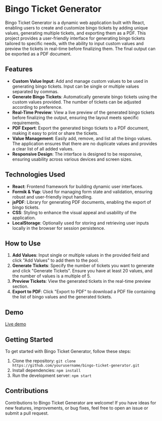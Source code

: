 # Bingo Ticket Generator

Bingo Ticket Generator is a dynamic web application built with React, enabling users to create and customize bingo tickets by adding unique values, generating multiple tickets, and exporting them as a PDF. This project provides a user-friendly interface for generating bingo tickets tailored to specific needs, with the ability to input custom values and preview the tickets in real-time before finalizing them. The final output can be exported as a PDF document.

## Features

- **Custom Value Input**: Add and manage custom values to be used in generating bingo tickets. Input can be single or multiple values separated by commas.
- **Generate Bingo Tickets**: Automatically generate bingo tickets using the custom values provided. The number of tickets can be adjusted according to preference.
- **Real-Time Preview**: View a live preview of the generated bingo tickets before finalizing the output, ensuring the layout meets specific requirements.
- **PDF Export**: Export the generated bingo tickets to a PDF document, making it easy to print or share the tickets.
- **Value Management**: Easily add, remove, and list all the bingo values. The application ensures that there are no duplicate values and provides a clear list of all added values.
- **Responsive Design**: The interface is designed to be responsive, ensuring usability across various devices and screen sizes.

## Technologies Used

- **React**: Frontend framework for building dynamic user interfaces.
- **Formik & Yup**: Used for managing form state and validation, ensuring robust and user-friendly input handling.
- **jsPDF**: Library for generating PDF documents, enabling the export of bingo tickets.
- **CSS**: Styling to enhance the visual appeal and usability of the application.
- **LocalStorage**: Optionally used for storing and retrieving user inputs locally in the browser for session persistence.

## How to Use

1. **Add Values**: Input single or multiple values in the provided field and click "Add Values" to add them to the pool.
2. **Generate Tickets**: Specify the number of tickets you want to generate and click "Generate Tickets". Ensure you have at least 20 values, and the number of values is a multiple of 5.
3. **Preview Tickets**: View the generated tickets in the real-time preview section.
4. **Export to PDF**: Click "Export to PDF" to download a PDF file containing the list of bingo values and the generated tickets.

## Demo

[Live demo](#) 

## Getting Started

To get started with Bingo Ticket Generator, follow these steps:

1. Clone the repository: `git clone https://github.com/yourusername/bingo-ticket-generator.git`
2. Install dependencies: `npm install`
3. Run the development server: `npm start`

## Contributions

Contributions to Bingo Ticket Generator are welcome! If you have ideas for new features, improvements, or bug fixes, feel free to open an issue or submit a pull request.
